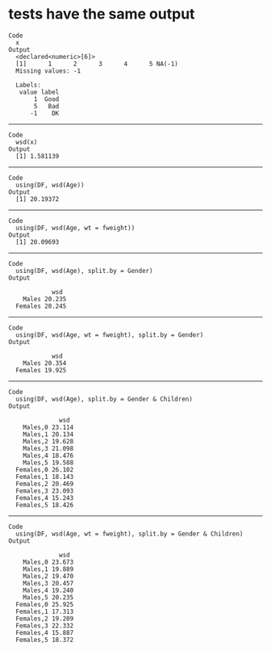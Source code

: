 # tests have the same output

    Code
      x
    Output
      <declared<numeric>[6]>
      [1]      1      2      3      4      5 NA(-1)
      Missing values: -1
      
      Labels:
       value label
           1  Good
           5   Bad
          -1    DK

---

    Code
      wsd(x)
    Output
      [1] 1.581139

---

    Code
      using(DF, wsd(Age))
    Output
      [1] 20.19372

---

    Code
      using(DF, wsd(Age, wt = fweight))
    Output
      [1] 20.09693

---

    Code
      using(DF, wsd(Age), split.by = Gender)
    Output
      
                wsd 
        Males 20.235
      Females 20.245
      

---

    Code
      using(DF, wsd(Age, wt = fweight), split.by = Gender)
    Output
      
                wsd 
        Males 20.354
      Females 19.925
      

---

    Code
      using(DF, wsd(Age), split.by = Gender & Children)
    Output
      
                  wsd 
        Males,0 23.114
        Males,1 20.134
        Males,2 19.628
        Males,3 21.098
        Males,4 18.476
        Males,5 19.588
      Females,0 26.102
      Females,1 18.143
      Females,2 20.469
      Females,3 23.093
      Females,4 15.243
      Females,5 18.426
      

---

    Code
      using(DF, wsd(Age, wt = fweight), split.by = Gender & Children)
    Output
      
                  wsd 
        Males,0 23.673
        Males,1 19.889
        Males,2 19.470
        Males,3 20.457
        Males,4 19.240
        Males,5 20.235
      Females,0 25.925
      Females,1 17.313
      Females,2 19.209
      Females,3 22.332
      Females,4 15.887
      Females,5 18.372
      


